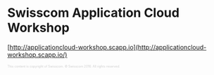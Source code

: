 # Swisscom Application Cloud Workshop

[http://applicationcloud-workshop.scapp.io](http://applicationcloud-workshop.scapp.io/)

 <p style="font-size: 50%; opacity: 0.2;">
   This content is copyright of Swisscom. &copy; Swisscom 2016. All rights reserved.
 </p>

